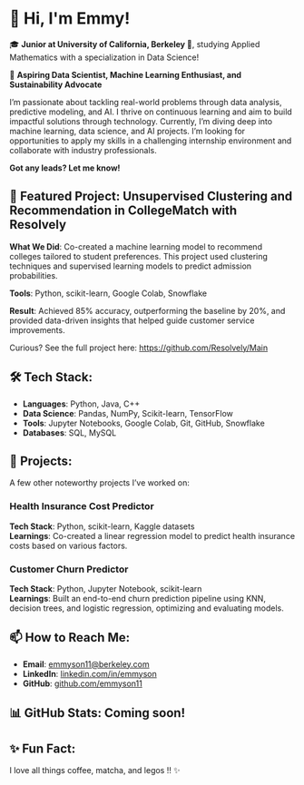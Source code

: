 # 👋 Hi, I'm Emmy!

🎓 **Junior at University of California, Berkeley 🐻**, studying Applied Mathematics with a specialization in Data Science!

🔭 **Aspiring Data Scientist, Machine Learning Enthusiast, and Sustainability Advocate**

I’m passionate about tackling real-world problems through data analysis, predictive modeling, and AI. I thrive on continuous learning and aim to build impactful solutions through technology. Currently, I’m diving deep into machine learning, data science, and AI projects. I’m looking for opportunities to apply my skills in a challenging internship environment and collaborate with industry professionals.

**Got any leads? Let me know!**

## 🎯 Featured Project: Unsupervised Clustering and Recommendation in CollegeMatch with Resolvely
**What We Did**: Co-created a machine learning model to recommend colleges tailored to student preferences. This project used clustering techniques and supervised learning models to predict admission probabilities.

**Tools**: Python, scikit-learn, Google Colab, Snowflake

**Result**: Achieved 85% accuracy, outperforming the baseline by 20%, and provided data-driven insights that helped guide customer service improvements.

Curious? See the full project here: https://github.com/Resolvely/Main

## 🛠 Tech Stack:
- **Languages**: Python, Java, C++
- **Data Science**: Pandas, NumPy, Scikit-learn, TensorFlow
- **Tools**: Jupyter Notebooks, Google Colab, Git, GitHub, Snowflake
- **Databases**: SQL, MySQL

## 🚀 Projects:
A few other noteworthy projects I’ve worked on:

### Health Insurance Cost Predictor
**Tech Stack**: Python, scikit-learn, Kaggle datasets  
**Learnings**: Co-created a linear regression model to predict health insurance costs based on various factors.

### Customer Churn Predictor
**Tech Stack**: Python, Jupyter Notebook, scikit-learn  
**Learnings**: Built an end-to-end churn prediction pipeline using KNN, decision trees, and logistic regression, optimizing and evaluating models.


## 📫 How to Reach Me:
- **Email**: [emmyson11@berkeley.com](mailto:emmyson11@berkeley.com)
- **LinkedIn**: [linkedin.com/in/emmyson](https://www.linkedin.com/in/emmyson)
- **GitHub**: [github.com/emmyson11](https://github.com/emmyson11)

## 📊 GitHub Stats: Coming soon!

## ✨ Fun Fact:
I love all things coffee, matcha, and legos !! ✨
